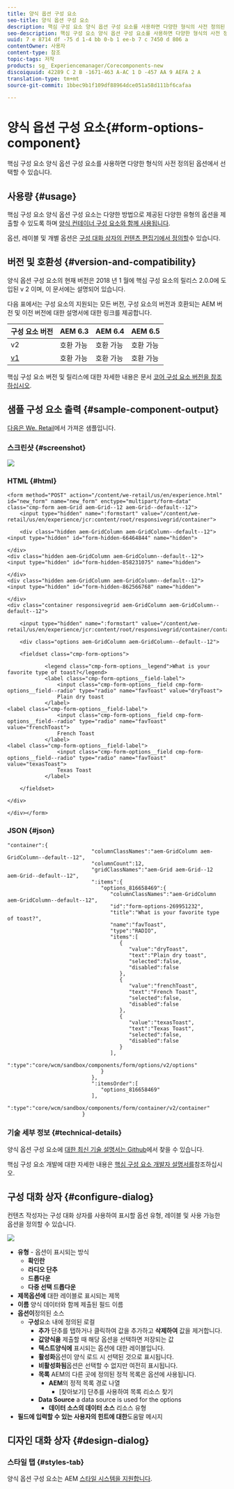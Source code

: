 ```yaml
---
title: 양식 옵션 구성 요소
seo-title: 양식 옵션 구성 요소
description: 핵심 구성 요소 양식 옵션 구성 요소를 사용하면 다양한 형식의 사전 정의된 옵션에서 선택할 수 있습니다.
seo-description: 핵심 구성 요소 양식 옵션 구성 요소를 사용하면 다양한 형식의 사전 정의된 옵션에서 선택할 수 있습니다.
uuid: 7 e 8714 df -75 d 1-4 bb 0-b 1 ee-b 7 c 7450 d 806 a
contentOwner: 사용자
content-type: 참조
topic-tags: 저작
products: sg_ Experiencemanager/Corecomponents-new
discoiquuid: 42289 C 2 B -1671-463 A-AC 1 D -457 AA 9 AEFA 2 A
translation-type: tm+mt
source-git-commit: 1bbec9b1f109df88964dce051a58d111bf6cafaa

---
```



# 양식 옵션 구성 요소{#form-options-component}

핵심 구성 요소 양식 옵션 구성 요소를 사용하면 다양한 형식의 사전 정의된 옵션에서 선택할 수 있습니다.

## 사용량 {#usage}

핵심 구성 요소 양식 옵션 구성 요소는 다양한 방법으로 제공된 다양한 유형의 옵션을 제출할 수 있도록 하며 [양식 컨테이너 구성 요소와 함께 사용됩니다](form-container.md).

옵션, 레이블 및 개별 옵션은 [구성 대화 상자의 컨텐츠 편집기에서 정의할](#configure-dialog)수 있습니다.

## 버전 및 호환성 {#version-and-compatibility}

양식 옵션 구성 요소의 현재 버전은 2018 년 1 월에 핵심 구성 요소의 릴리스 2.0.0에 도입된 v 2 이며, 이 문서에는 설명되어 있습니다.

다음 표에서는 구성 요소의 지원되는 모든 버전, 구성 요소의 버전과 호환되는 AEM 버전 및 이전 버전에 대한 설명서에 대한 링크를 제공합니다.

| 구성 요소 버전 | AEM 6.3 | AEM 6.4 | AEM 6.5 |
|--- |--- |--- |--- |
| v2 | 호환 가능 | 호환 가능 | 호환 가능 |
| [v1](form-options-v1.md) | 호환 가능 | 호환 가능 | 호환 가능 |

핵심 구성 요소 버전 및 릴리스에 대한 자세한 내용은 문서 [코어 구성 요소 버전을 참조하십시오](versions.md).

## 샘플 구성 요소 출력 {#sample-component-output}

[다음은 We. Retail](https://helpx.adobe.com/experience-manager/6-5/sites/developing/using/we-retail.html)에서 가져온 샘플입니다.

### 스크린샷 {#screenshot}

![](assets/screen_shot_2018-01-12at113648.png)

### HTML {#html}

```
<form method="POST" action="/content/we-retail/us/en/experience.html" id="new_form" name="new_form" enctype="multipart/form-data" class="cmp-form aem-Grid aem-Grid--12 aem-Grid--default--12">
    <input type="hidden" name=":formstart" value="/content/we-retail/us/en/experience/jcr:content/root/responsivegrid/container">
    
    <div class="hidden aem-GridColumn aem-GridColumn--default--12">
<input type="hidden" id="form-hidden-66464844" name="hidden">

</div>
<div class="hidden aem-GridColumn aem-GridColumn--default--12">
<input type="hidden" id="form-hidden-858231075" name="hidden">

</div>
<div class="hidden aem-GridColumn aem-GridColumn--default--12">
<input type="hidden" id="form-hidden-862566768" name="hidden">

</div>
<div class="container responsivegrid aem-GridColumn aem-GridColumn--default--12">

    <input type="hidden" name=":formstart" value="/content/we-retail/us/en/experience/jcr:content/root/responsivegrid/container/container">
    
    <div class="options aem-GridColumn aem-GridColumn--default--12">

    <fieldset class="cmp-form-options">
        
            <legend class="cmp-form-options__legend">What is your favorite type of toast?</legend>
            <label class="cmp-form-options__field-label">
                <input class="cmp-form-options__field cmp-form-options__field--radio" type="radio" name="favToast" value="dryToast">
                Plain dry toast
            </label>
<label class="cmp-form-options__field-label">
                <input class="cmp-form-options__field cmp-form-options__field--radio" type="radio" name="favToast" value="frenchToast">
                French Toast
            </label>
<label class="cmp-form-options__field-label">
                <input class="cmp-form-options__field cmp-form-options__field--radio" type="radio" name="favToast" value="texasToast">
                Texas Toast
            </label>

    </fieldset>

</div>

</div></form>
```

### JSON {#json}

```
"container":{  
                           "columnClassNames":"aem-GridColumn aem-GridColumn--default--12",
                           "columnCount":12,
                           "gridClassNames":"aem-Grid aem-Grid--12 aem-Grid--default--12",
                           ":items":{  
                              "options_816658469":{  
                                 "columnClassNames":"aem-GridColumn aem-GridColumn--default--12",
                                 "id":"form-options-269951232",
                                 "title":"What is your favorite type of toast?",
                                 "name":"favToast",
                                 "type":"RADIO",
                                 "items":[  
                                    {  
                                       "value":"dryToast",
                                       "text":"Plain dry toast",
                                       "selected":false,
                                       "disabled":false
                                    },
                                    {  
                                       "value":"frenchToast",
                                       "text":"French Toast",
                                       "selected":false,
                                       "disabled":false
                                    },
                                    {  
                                       "value":"texasToast",
                                       "text":"Texas Toast",
                                       "selected":false,
                                       "disabled":false
                                    }
                                 ],
                                 ":type":"core/wcm/sandbox/components/form/options/v2/options"
                              }
                           },
                           ":itemsOrder":[  
                              "options_816658469"
                           ],
                           ":type":"core/wcm/sandbox/components/form/container/v2/container"
                        }
```

### 기술 세부 정보 {#technical-details}

양식 옵션 구성 요소에 [대한 최신 기술 설명서는 Github](https://github.com/adobe/aem-core-wcm-components/blob/master/content/src/content/jcr_root/apps/core/wcm/components/form/options/v2/options)에서 찾을 수 있습니다.

핵심 구성 요소 개발에 대한 자세한 내용은 [핵심 구성 요소 개발자 설명서를](developing.md)참조하십시오.

## 구성 대화 상자 {#configure-dialog}

컨텐츠 작성자는 구성 대화 상자를 사용하여 표시할 옵션 유형, 레이블 및 사용 가능한 옵션을 정의할 수 있습니다.

![](assets/screen_shot_2018-01-12at113153.png)

* **유형** - 옵션이 표시되는 방식
   * **확인란**
   * **라디오 단추**
   * **드롭다운**
   * **다중 선택 드롭다운**
* **제목옵션에**
대한 레이블로 표시되는 제목
* **이름**
양식 데이터와 함께 제출된 필드 이름
* **옵션이**정의된 소스
   * **구성**요소 내에 정의된 로컬
      * **추가** 단추를 탭하거나 클릭하여 값을 추가하고 **삭제하여** 값을 제거합니다.
      * **값양식을**
제출할 때 해당 옵션을 선택하면 저장되는 값
      * **텍스트양식에**
표시되는 옵션에 대한 레이블입니다.
      * **활성화**옵션이 양식 로드 시 선택된 것으로 표시됩니다.
      * **비활성화됨**옵션은 선택할 수 없지만 여전히 표시됩니다.
      * **목록**
AEM의 다른 곳에 정의된 정적 목록은 옵션에 사용됩니다.
         * **AEM**의 정적 목록 경로 나열
            * [찾아보기] 단추를 사용하여 목록 리소스 찾기
      * **Data Source**
a data source is used for the options
         * **데이터 소스의 데이터 소스**
리소스 유형
* **필드에 입력할 수 있는 사용자의 힌트에 대한**도움말 메시지

## 디자인 대화 상자 {#design-dialog}

### 스타일 탭 {#styles-tab}

양식 옵션 구성 요소는 AEM [스타일 시스템을 지원합니다](authoring.md#component-styling).